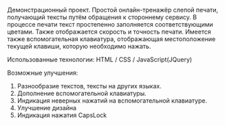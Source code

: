 Демонстрационный проект. 
Простой онлайн-тренажёр слепой печати, получающий тексты путём обращения к стороннему сервису.
В процессе печати текст простепенно заполняется соответствующими цветами. Также отображается скорость и точность печати.
Имеется также вспомогательная клавиатура, отображающая местоположение текущей клавиши, которую необходимо нажать.

Использованные технологии:
  HTML / CSS / JavaScript(JQuery)

Возможные улучшения:
  1) Разнообразие текстов, тексты на других языках.
  2) Дополнение вспомогательной клавиатуры.
  3) Индикация неверных нажатий на вспомогательной клавиатуре.
  4) Улучшение дизайна
  5) Индикация нажатия CapsLock

